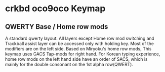 # crkbd oco9oco Keymap
## QWERTY Base / Home row mods
A standard qwerty layout.
All layers except Home row mod switching and Trackball assist layer can be accessed only with holding key.
Most of the modifiers are on the left side.
Based on Miryoku's home row mods, This keymap uses GACS Tap-mods for right hand. For Korean typing experience, home row mods on the left hand side have an order of SACS, which is mainly for the double consonant on the 1st alpha row(QWERT).

